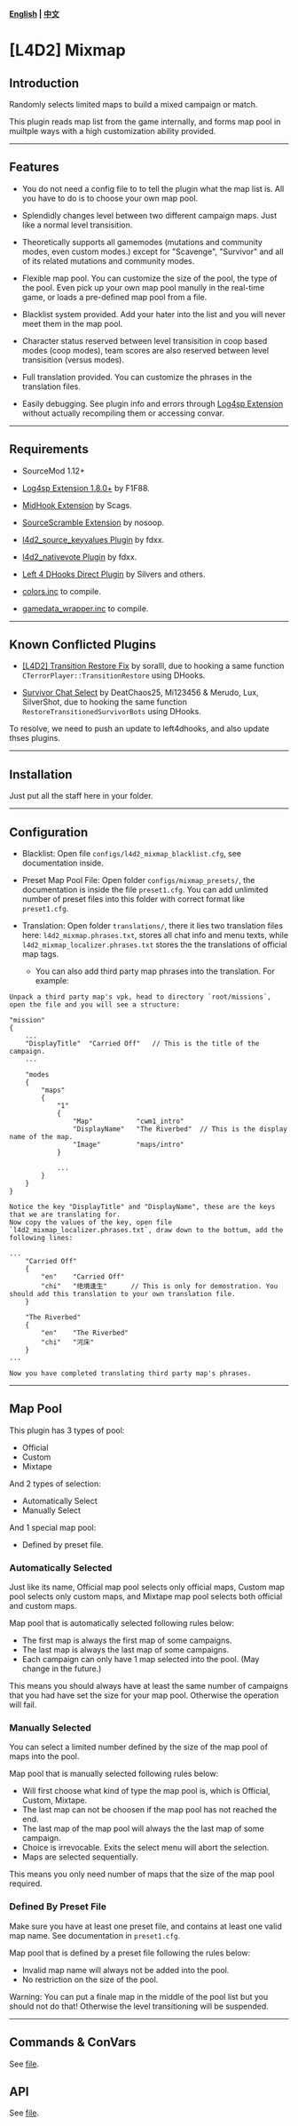**[English](./README.md) | [中文](./README-cn.md)**

# [L4D2] Mixmap

## Introduction

Randomly selects limited maps to build a mixed campaign or match.

This plugin reads map list from the game internally, and forms map pool in muiltple ways with a high customization ability provided.

<hr>

## Features

- You do not need a config file to to tell the plugin what the map list is. All you have to do is to choose your own map pool.

- Splendidly changes level between two different campaign maps. Just like a normal level transisition.

- Theoretically supports all gamemodes (mutations and community modes, even custom modes.) except for "Scavenge", "Survivor" and all of its related mutations and community modes.

- Flexible map pool. You can customize the size of the pool, the type of the pool. Even pick up your own map pool manully in the real-time game, or loads a pre-defined map pool from a file.

- Blacklist system provided. Add your hater into the list and you will never meet them in the map pool.

- Character status reserved between level transisition in coop based modes (coop modes), team scores are also reserved between level transisition (versus modes).

- Full translation provided. You can customize the phrases in the translation files.

- Easily debugging. See plugin info and errors through [Log4sp Extension](https://github.com/F1F88/sm-ext-log4sp) without actually recompiling them or accessing convar.

<hr>

## Requirements

- SourceMod 1.12+
- [Log4sp Extension 1.8.0+](https://github.com/F1F88/sm-ext-log4sp) by F1F88.
- [MidHook Extension](https://github.com/Scags/SM-MidHooks) by Scags.
- [SourceScramble Extension](https://github.com/nosoop/SMExt-SourceScramble) by nosoop.
- [l4d2_source_keyvalues Plugin](https://github.com/fdxx/l4d2_source_keyvalues) by fdxx.
- [l4d2_nativevote Plugin](https://github.com/fdxx/l4d2_nativevote) by fdxx.
- [Left 4 DHooks Direct Plugin](https://forums.alliedmods.net/showthread.php?t=321696) by Silvers and others.

- [colors.inc](https://github.com/SirPlease/L4D2-Competitive-Rework/blob/master/addons/sourcemod/scripting/include/colors.inc) to compile.
- [gamedata_wrapper.inc](.../include/gamedata_wrapper.inc) to compile.

<hr>

## Known Conflicted Plugins

- [[L4D2] Transition Restore Fix](https://forums.alliedmods.net/showthread.php?t=336287) by soralll, due to hooking a same function `CTerrorPlayer::TransitionRestore` using DHooks.

- [Survivor Chat Select](https://forums.alliedmods.net/showthread.php?p=2607394) by DeatChaos25, Mi123456 & Merudo, Lux, SilverShot, due to hooking the same function `RestoreTransitionedSurvivorBots` using DHooks.

To resolve, we need to push an update to left4dhooks, and also update thses plugins.

<hr>

## Installation

Just put all the staff here in your folder.

<hr>

## Configuration

- Blacklist: Open file `configs/l4d2_mixmap_blacklist.cfg`, see documentation inside.

- Preset Map Pool File: Open folder `configs/mixmap_presets/`, the documentation is inside the file `preset1.cfg`. You can add unlimited number of preset files into this folder with correct format like `preset1.cfg`.

- Translation: Open folder `translations/`, there it lies two translation files here: `l4d2_mixmap.phrases.txt`, stores all chat info and menu texts, while `l4d2_mixmap_localizer.phrases.txt` stores the the translations of official map tags.  
  - You can also add third party map phrases into the translation. For example:

```
Unpack a third party map's vpk, head to directory `root/missions`, open the file and you will see a structure:

"mission"
{
    ...
    "DisplayTitle"	"Carried Off"   // This is the title of the campaign.
    ...

    "modes
    {
        "maps"
        {
            "1"
            {
                "Map"           "cwm1_intro"
                "DisplayName"   "The Riverbed"  // This is the display name of the map.
                "Image"         "maps/intro"
            }

            ...
        }
    }
}

Notice the key "DisplayTitle" and "DisplayName", these are the keys that we are translating for.
Now copy the values of the key, open file `l4d2_mixmap_localizer.phrases.txt`, draw down to the bottum, add the following lines:

...
    "Carried Off"
    {
        "en"    "Carried Off"
        "chi"   "绝境逢生"      // This is only for demostration. You should add this translation to your own translation file.
    }

    "The Riverbed"
    {
        "en"    "The Riverbed"
        "chi"   "河床"
    }
...

Now you have completed translating third party map's phrases.
```

<hr>

## Map Pool

This plugin has 3 types of pool: 

- Official
- Custom
- Mixtape

And 2 types of selection:

- Automatically Select
- Manually Select

And 1 special map pool:

- Defined by preset file.

### Automatically Selected

Just like its name, Official map pool selects only official maps, Custom map pool selects only custom maps, and Mixtape map pool selects both official and custom maps.

Map pool that is automatically selected following rules below:

- The first map is always the first map of some campaigns.
- The last map is always the last map of some campaigns.
- Each campaign can only have 1 map selected into the pool. (May change in the future.)

This means you should always have at least the same number of campaigns that you had have set the size for your map pool. Otherwise the operation will fail.

### Manually Selected

You can select a limited number defined by the size of the map pool of maps into the pool.

Map pool that is manually selected following rules below:

- Will first choose what kind of type the map pool is, which is Official, Custom, Mixtape.
- The last map can not be choosen if the map pool has not reached the end.
- The last map of the map pool will always the the last map of some campaign.
- Choice is irrevocable. Exits the select menu will abort the selection.
- Maps are selected sequentially.

This means you only need number of maps that the size of the map pool required.

### Defined By Preset File

Make sure you have at least one preset file, and contains at least one valid map name. See documentation in `preset1.cfg`.

Map pool that is defined by a preset file following the rules below:

- Invalid map name will always not be added into the pool.
- No restriction on the size of the pool.

Warning: You can put a finale map in the middle of the pool list but you should not do that! Otherwise the level transitioning will be suspended.

<hr>

## Commands & ConVars

See [file](./scripting/l4d2_mixmap/setup.sp).

## API

See [file](.../include/l4d2_mixmap.inc).